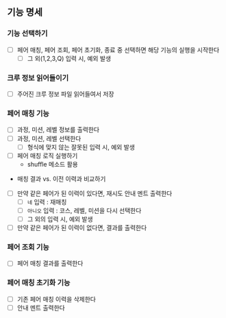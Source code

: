 ## 기능 명세

### 기능 선택하기
- [ ] 페어 매칭, 페어 조회, 페어 초기화, 종료 중 선택하면 해당 기능의 실행을 시작한다
    - [ ] 그 외(1,2,3,Q) 입력 시, 예외 발생
    
### 크루 정보 읽어들이기
- [ ] 주어진 크루 정보 파일 읽어들여서 저장

### 페어 매칭 기능
- [ ] 과정, 미션, 레벨 정보를 출력한다 
- [ ] 과정, 미션, 레벨 선택한다
    - [ ] 형식에 맞지 않는 잘못된 입력 시, 예외 발생
    
- [ ] 페어 매칭 로직 실행하기
    - shuffle 메소드 활용
    
- 매칭 결과 vs. 이전 이력과 비교하기
- [ ] 만약 같은 페어가 된 이력이 있다면, 재시도 안내 멘트 출력한다
    - [ ] `네` 입력 : 재매칭
    - [ ] `아니오` 입력 : 코스, 레벨, 미션을 다시 선택한다
    - [ ] 그 외의 입력 시, 예외 발생
    
- [ ] 만약 같은 페어가 된 이력이 없다면, 결과를 출력한다 
    
### 페어 조회 기능
- [ ] 페어 매칭 결과를 출력한다

### 페어 매칭 초기화 기능

- [ ] 기존 페어 매칭 이력을 삭제한다
- [ ] 안내 멘트 출력한다